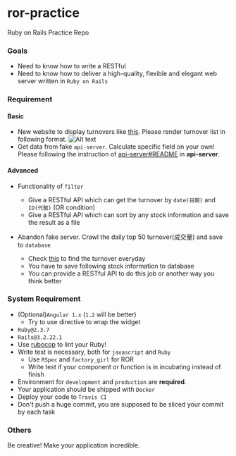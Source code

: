 # ror-practice
Ruby on Rails Practice Repo

### Goals
- Need to know how to write a RESTful
- Need to know how to deliver a high-quality, flexible and elegant web server written in `Ruby on Rails`

### Requirement
#### Basic
* New website to display turnovers like [this](http://stock.wearn.com/qua.asp). Please render turnover list in following format.
![Alt text](https://i.imgur.com/fqem08U.png)
* Get data from fake `api-server`. Calculate specific field on your own! Please following the instruction of [api-server#README](./api-server/README.md) in **api-server**.

#### Advanced
* Functionality of `filter`
  * Give a RESTful API which can get the turnover by `date(日期)` and `ID(代號)` (OR condition)
  * Give a RESTful API which can sort by any stock information and save the result as a file

* Abandon fake server. Crawl the daily top 50 turnover(成交量) and save to `database`
  * Check [this](http://stock.wearn.com/qua.asp) to find the turnover everyday
  * You have to save following stock information to database
  * You can provide a RESTful API to do this job or another way you think better


### System Requirement
* (Optional)`Angular 1.x` (`1.2` will be better)
  * Try to use directive to wrap the widget
* `Ruby@2.3.7`
* `Rails@3.2.22.1`
* Use [rubocop](https://github.com/rubocop-hq/rubocop) to lint your Ruby!
* Write test is necessary, both for `javascript` and `Ruby`
  * Use `RSpec` and `factory_girl` for ROR
  * Write test if your component or function is in incubating instead of finish
* Environment for `development` and `production` are **required**.
* Your application should be shipped with `Docker`
* Deploy your code to `Travis CI`
* Don't push a huge commit, you are supposed to be sliced your commit by each task

### Others
Be creative! Make your application incredible.
